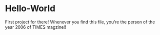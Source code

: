 # Hello-World
First project for there!
Whenever you find this file, you're the person of the year 2006 of TIMES magzine!!
